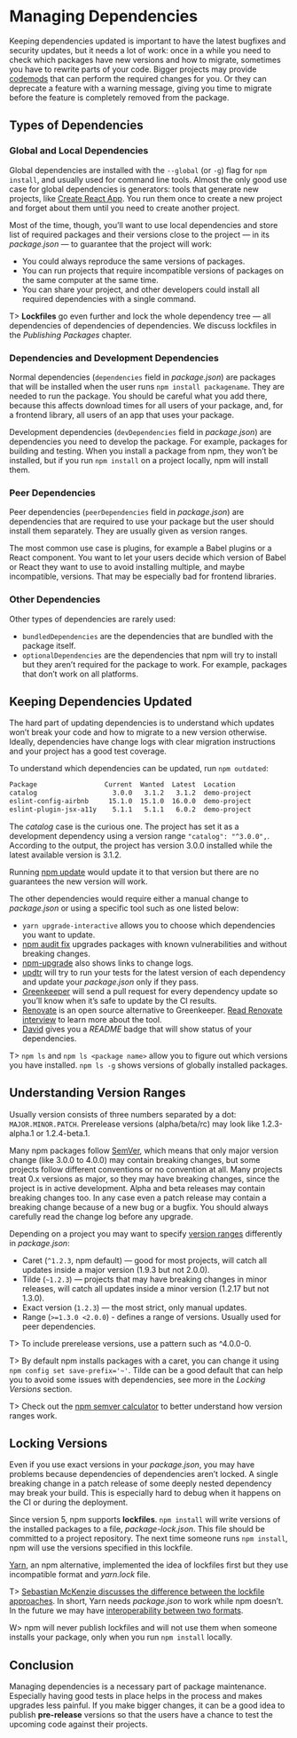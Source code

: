 # Managing Dependencies

Keeping dependencies updated is important to have the latest bugfixes and security updates, but it needs a lot of work: once in a while you need to check which packages have new versions and how to migrate, sometimes you have to rewrite parts of your code. Bigger projects may provide [codemods](https://github.com/reactjs/react-codemod) that can perform the required changes for you. Or they can deprecate a feature with a warning message, giving you time to migrate before the feature is completely removed from the package.

## Types of Dependencies

### Global and Local Dependencies

Global dependencies are installed with the `--global` (or `-g`) flag for `npm install`, and usually used for command line tools. Almost the only good use case for global dependencies is generators: tools that generate new projects, like [Create React App](https://github.com/facebookincubator/create-react-app). You run them once to create a new project and forget about them until you need to create another project.

Most of the time, though, you’ll want to use local dependencies and store list of required packages and their versions close to the project — in its _package.json_ — to guarantee that the project will work:

- You could always reproduce the same versions of packages.
- You can run projects that require incompatible versions of packages on the same computer at the same time.
- You can share your project, and other developers could install all required dependencies with a single command.

T> **Lockfiles** go even further and lock the whole dependency tree — all dependencies of dependencies of dependencies. We discuss lockfiles in the _Publishing Packages_ chapter.

### Dependencies and Development Dependencies

Normal dependencies (`dependencies` field in _package.json_) are packages that will be installed when the user runs `npm install packagename`. They are needed to run the package. You should be careful what you add there, because this affects download times for all users of your package, and, for a frontend library, all users of an app that uses your package.

Development dependencies (`devDependencies` field in _package.json_) are dependencies you need to develop the package. For example, packages for building and testing. When you install a package from npm, they won’t be installed, but if you run `npm install` on a project locally, npm will install them.

### Peer Dependencies

Peer dependencies (`peerDependencies` field in _package.json_) are dependencies that are required to use your package but the user should install them separately. They are usually given as version ranges.

The most common use case is plugins, for example a Babel plugins or a React component. You want to let your users decide which version of Babel or React they want to use to avoid installing multiple, and maybe incompatible, versions. That may be especially bad for frontend libraries.

### Other Dependencies

Other types of dependencies are rarely used:

- `bundledDependencies` are the dependencies that are bundled with the package itself.
- `optionalDependencies` are the dependencies that npm will try to install but they aren’t required for the package to work. For example, packages that don’t work on all platforms.

## Keeping Dependencies Updated

The hard part of updating dependencies is to understand which updates won’t break your code and how to migrate to a new version otherwise. Ideally, dependencies have change logs with clear migration instructions and your project has a good test coverage.

To understand which dependencies can be updated, run `npm outdated`:

```bash
Package                 Current  Wanted  Latest  Location
catalog                   3.0.0   3.1.2   3.1.2  demo-project
eslint-config-airbnb     15.1.0  15.1.0  16.0.0  demo-project
eslint-plugin-jsx-a11y    5.1.1   5.1.1   6.0.2  demo-project
```

The _catalog_ case is the curious one. The project has set it as a development dependency using a version range `"catalog": "^3.0.0",`. According to the output, the project has version 3.0.0 installed while the latest available version is 3.1.2.

Running [npm update](https://docs.npmjs.com/cli/update) would update it to that version but there are no guarantees the new version will work.

The other dependencies would require either a manual change to _package.json_ or using a specific tool such as one listed below:

- `yarn upgrade-interactive` allows you to choose which dependencies you want to update.
- [npm audit fix](https://docs.npmjs.com/cli/audit) upgrades packages with known vulnerabilities and without breaking changes.
- [npm-upgrade](https://www.npmjs.com/package/npm-upgrade) also shows links to change logs.
- [updtr](https://www.npmjs.com/package/updtr) will try to run your tests for the latest version of each dependency and update your _package.json_ only if they pass.
- [Greenkeeper](https://greenkeeper.io/) will send a pull request for every dependency update so you’ll know when it’s safe to update by the CI results.
- [Renovate](https://www.npmjs.com/package/renovate) is an open source alternative to Greenkeeper. [Read Renovate interview](https://survivejs.com/blog/renovate-interview/) to learn more about the tool.
- [David](https://david-dm.org/) gives you a _README_ badge that will show status of your dependencies.

T> `npm ls` and `npm ls <package name>` allow you to figure out which versions you have installed. `npm ls -g` shows versions of globally installed packages.

## Understanding Version Ranges

Usually version consists of three numbers separated by a dot: `MAJOR.MINOR.PATCH`. Prerelease versions (alpha/beta/rc) may look like 1.2.3-alpha.1 or 1.2.4-beta.1.

Many npm packages follow [SemVer](https://semver.org/), which means that only major version change (like 3.0.0 to 4.0.0) may contain breaking changes, but some projects follow different conventions or no convention at all. Many projects treat 0.x versions as major, so they may have breaking changes, since the project is in active development. Alpha and beta releases may contain breaking changes too. In any case even a patch release may contain a breaking change because of a new bug or a bugfix. You should always carefully read the change log before any upgrade.

Depending on a project you may want to specify [version ranges](https://docs.npmjs.com/misc/semver) differently in _package.json_:

- Caret (`^1.2.3`, npm default) — good for most projects, will catch all updates inside a major version (1.9.3 but not 2.0.0).
- Tilde (`~1.2.3`) — projects that may have breaking changes in minor releases, will catch all updates inside a minor version (1.2.17 but not 1.3.0).
- Exact version (`1.2.3`) — the most strict, only manual updates.
- Range (`>=1.3.0 <2.0.0`) - defines a range of versions. Usually used for peer dependencies.

T> To include prerelease versions, use a pattern such as ^4.0.0-0.

T> By default npm installs packages with a caret, you can change it using `npm config set save-prefix='~'`. Tilde can be a good default that can help you to avoid some issues with dependencies, see more in the _Locking Versions_ section.

T> Check out the [npm semver calculator](https://semver.npmjs.com/) to better understand how version ranges work.

## Locking Versions

Even if you use exact versions in your _package.json_, you may have problems because dependencies of dependencies aren’t locked. A single breaking change in a patch release of some deeply nested dependency may break your build. This is especially hard to debug when it happens on the CI or during the deployment.

Since version 5, npm supports **lockfiles**. `npm install` will write versions of the installed packages to a file, _package-lock.json_. This file should be committed to a project repository. The next time someone runs `npm install`, npm will use the versions specified in this lockfile.

[Yarn](https://yarnpkg.com/), an npm alternative, implemented the idea of lockfiles first but they use incompatible format and _yarn.lock_ file.

T> [Sebastian McKenzie discusses the difference between the lockfile approaches](https://yarnpkg.com/blog/2017/05/31/determinism/). In short, Yarn needs _package.json_ to work while npm doesn’t. In the future we may have [interoperability between two formats](https://www.npmjs.com/package/synp).

W> npm will never publish lockfiles and will not use them when someone installs your package, only when you run `npm install` locally.

## Conclusion

Managing dependencies is a necessary part of package maintenance. Especially having good tests in place helps in the process and makes upgrades less painful. If you make bigger changes, it can be a good idea to publish **pre-release** versions so that the users have a chance to test the upcoming code against their projects.
